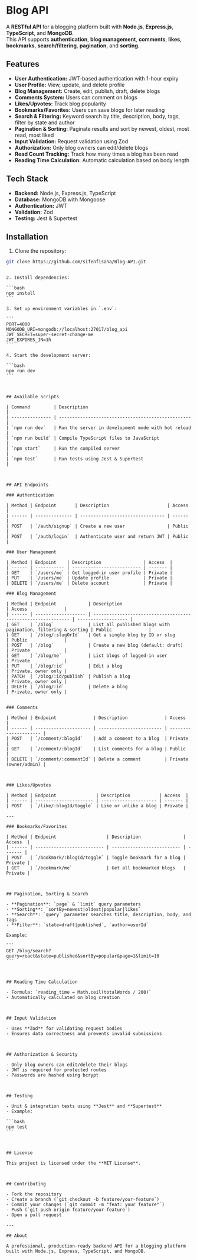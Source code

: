 # Blog API

A **RESTful API** for a blogging platform built with **Node.js**, **Express.js**, **TypeScript**, and **MongoDB**.  
This API supports **authentication**, **blog management**, **comments**, **likes**, **bookmarks**, **search/filtering**, **pagination**, and **sorting**.

## Features

- **User Authentication:** JWT-based authentication with 1-hour expiry
- **User Profile:** View, update, and delete profile
- **Blog Management:** Create, edit, publish, draft, delete blogs
- **Comments System:** Users can comment on blogs
- **Likes/Upvotes:** Track blog popularity
- **Bookmarks/Favorites:** Users can save blogs for later reading
- **Search & Filtering:** Keyword search by title, description, body, tags, filter by state and author
- **Pagination & Sorting:** Paginate results and sort by newest, oldest, most read, most liked
- **Input Validation:** Request validation using Zod
- **Authorization:** Only blog owners can edit/delete blogs
- **Read Count Tracking:** Track how many times a blog has been read
- **Reading Time Calculation:** Automatic calculation based on body length

## Tech Stack

- **Backend:** Node.js, Express.js, TypeScript
- **Database:** MongoDB with Mongoose
- **Authentication:** JWT
- **Validation:** Zod
- **Testing:** Jest & Supertest

## Installation

1. Clone the repository:

```bash
git clone https://github.com/sifenfisaha/Blog-API.git
```

````

2. Install dependencies:

```bash
npm install
```

3. Set up environment variables in `.env`:

```
PORT=4000
MONGODB_URI=mongodb://localhost:27017/blog_api
JWT_SECRET=super-secret-change-me
JWT_EXPIRES_IN=1h
```

4. Start the development server:

```bash
npm run dev
```



## Available Scripts

| Command         | Description                                        |
| --------------- | -------------------------------------------------- |
| `npm run dev`   | Run the server in development mode with hot reload |
| `npm run build` | Compile TypeScript files to JavaScript             |
| `npm start`     | Run the compiled server                            |
| `npm test`      | Run tests using Jest & Supertest                   |



## API Endpoints

### Authentication

| Method | Endpoint       | Description                      | Access |
| ------ | -------------- | -------------------------------- | ------ |
| POST   | `/auth/signup` | Create a new user                | Public |
| POST   | `/auth/login`  | Authenticate user and return JWT | Public |

### User Management

| Method | Endpoint    | Description                | Access  |
| ------ | ----------- | -------------------------- | ------- |
| GET    | `/users/me` | Get logged-in user profile | Private |
| PUT    | `/users/me` | Update profile             | Private |
| DELETE | `/users/me` | Delete account             | Private |

### Blog Management

| Method | Endpoint            | Description                                                   | Access              |
| ------ | ------------------- | ------------------------------------------------------------- | ------------------- |
| GET    | `/blog`             | List all published blogs with pagination, filtering & sorting | Public              |
| GET    | `/blog/:slugOrId`   | Get a single blog by ID or slug                               | Public              |
| POST   | `/blog`             | Create a new blog (default: draft)                            | Private             |
| GET    | `/blog/me`          | List blogs of logged-in user                                  | Private             |
| PUT    | `/blog/:id`         | Edit a blog                                                   | Private, owner only |
| PATCH  | `/blog/:id/publish` | Publish a blog                                                | Private, owner only |
| DELETE | `/blog/:id`         | Delete a blog                                                 | Private, owner only |


### Comments

| Method | Endpoint              | Description              | Access                |
| ------ | --------------------- | ------------------------ | --------------------- |
| POST   | `/comment/:blogId`    | Add a comment to a blog  | Private               |
| GET    | `/comment/:blogId`    | List comments for a blog | Public                |
| DELETE | `/comment/:commentId` | Delete a comment         | Private (owner/admin) |



### Likes/Upvotes

| Method | Endpoint               | Description           | Access  |
| ------ | ---------------------- | --------------------- | ------- |
| POST   | `/like/:blogId/toggle` | Like or unlike a blog | Private |

---

### Bookmarks/Favorites

| Method | Endpoint                   | Description                | Access  |
| ------ | -------------------------- | -------------------------- | ------- |
| POST   | `/bookmark/:blogId/toggle` | Toggle bookmark for a blog | Private |
| GET    | `/bookmark/me`             | Get all bookmarked blogs   | Private |



## Pagination, Sorting & Search

- **Pagination**: `page` & `limit` query parameters
- **Sorting**: `sortBy=newest|oldest|popular|likes`
- **Search**: `query` parameter searches title, description, body, and tags
- **Filter**: `state=draft|published`, `author=userId`

Example:

```
GET /blog/search?query=react&state=published&sortBy=popular&page=1&limit=10
```



## Reading Time Calculation

- Formula: `reading_time = Math.ceil(totalWords / 200)`
- Automatically calculated on blog creation



## Input Validation

- Uses **Zod** for validating request bodies
- Ensures data correctness and prevents invalid submissions



## Authorization & Security

- Only blog owners can edit/delete their blogs
- JWT is required for protected routes
- Passwords are hashed using bcrypt



## Testing

- Unit & integration tests using **Jest** and **Supertest**
- Example:

```bash
npm test
```



## License

This project is licensed under the **MIT License**.



## Contributing

- Fork the repository
- Create a branch (`git checkout -b feature/your-feature`)
- Commit your changes (`git commit -m "feat: your feature"`)
- Push (`git push origin feature/your-feature`)
- Open a pull request

---

## About

A professional, production-ready backend API for a blogging platform built with Node.js, Express, TypeScript, and MongoDB.
````
